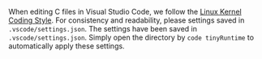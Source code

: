 When editing C files in Visual Studio Code, we follow the [Linux Kernel Coding Style](https://www.kernel.org/doc/html/v4.10/process/coding-style.html).
For consistency and readability, please settings saved in `.vscode/settings.json`. The settings have been saved in `.vscode/settings.json`. Simply open the directory by `code tinyRuntime` to automatically apply these settings.
